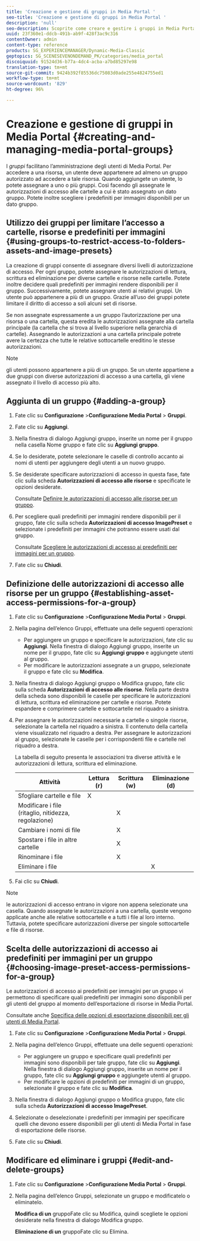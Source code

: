 ```yaml
---
title: 'Creazione e gestione di gruppi in Media Portal '
seo-title: 'Creazione e gestione di gruppi in Media Portal '
description: 'null'
seo-description: Scoprite come creare e gestire i gruppi in Media Portal.
uuid: 23f360e1-ddcb-491b-ab9f-428f3ac9c316
contentOwner: admin
content-type: reference
products: SG_EXPERIENCEMANAGER/Dynamic-Media-Classic
geptopics: SG_SCENESEVENONDEMAND_PK/categories/media_portal
discoiquuid: 91524d36-b77a-4dc4-acba-a7bd85297e98
translation-type: tm+mt
source-git-commit: 9424b392f85536dc75083d0ade255e4824755ed1
workflow-type: tm+mt
source-wordcount: '829'
ht-degree: 96%

---
```



# Creazione e gestione di gruppi in Media Portal {#creating-and-managing-media-portal-groups}

I *gruppi* facilitano l’amministrazione degli utenti di Media Portal. Per accedere a una risorsa, un utente deve appartenere ad almeno un gruppo autorizzato ad accedere a tale risorsa. Quando aggiungete un utente, lo potete assegnare a uno o più gruppi. Così facendo gli assegnate le autorizzazioni di accesso alle cartelle a cui è stato assegnato un dato gruppo. Potete inoltre scegliere i predefiniti per immagini disponibili per un dato gruppo.

## Utilizzo dei gruppi per limitare l’accesso a cartelle, risorse e predefiniti per immagini  {#using-groups-to-restrict-access-to-folders-assets-and-image-presets}

La creazione di gruppi consente di assegnare diversi livelli di autorizzazione di accesso. Per ogni gruppo, potete assegnare le autorizzazioni di lettura, scrittura ed eliminazione per diverse cartelle e risorse nelle cartelle. Potete inoltre decidere quali predefiniti per immagini rendere disponibili per il gruppo. Successivamente, potete assegnare utenti ai relativi gruppi. Un utente può appartenere a più di un gruppo. Grazie all’uso dei gruppi potete limitare il diritto di accesso a soli alcuni set di risorse.

Se non assegnate espressamente a un gruppo l’autorizzazione per una risorsa o una cartella, questa eredita le autorizzazioni assegnate alla cartella principale (la cartella che si trova al livello superiore nella gerarchia di cartelle). Assegnando le autorizzazioni a una cartella principale potrete avere la certezza che tutte le relative sottocartelle ereditino le stesse autorizzazioni.

>[!NOTE]
>
>gli utenti possono appartenere a più di un gruppo. Se un utente appartiene a due gruppi con diverse autorizzazioni di accesso a una cartella, gli viene assegnato il livello di accesso più alto.

## Aggiunta di un gruppo  {#adding-a-group}

1. Fate clic su **Configurazione** >**Configurazione Media Portal** > **Gruppi**.
1. Fate clic su **Aggiungi**.
1. Nella finestra di dialogo Aggiungi gruppo, inserite un nome per il gruppo nella casella Nome gruppo e fate clic su **Aggiungi gruppo**.
1. Se lo desiderate, potete selezionare le caselle di controllo accanto ai nomi di utenti per aggiungere degli utenti a un nuovo gruppo.
1. Se desiderate specificare autorizzazioni di accesso in questa fase, fate clic sulla scheda **Autorizzazioni di accesso alle risorse** e specificate le opzioni desiderate.

   Consultate [Definire le autorizzazioni di accesso alle risorse per un gruppo](creating-media-portal-groups.md#establishing_asset_access_permissions_for_a_group).

1. Per scegliere quali predefiniti per immagini rendere disponibili per il gruppo, fate clic sulla scheda **Autorizzazioni di accesso ImagePreset** e selezionate i predefiniti per immagini che potranno essere usati dal gruppo.

   Consultate [Scegliere le autorizzazioni di accesso ai predefiniti per immagini per un gruppo](creating-media-portal-groups.md#choosing_image_preset_access_permissions_for_a_group).

1. Fate clic su **Chiudi**.

## Definizione delle autorizzazioni di accesso alle risorse per un gruppo  {#establishing-asset-access-permissions-for-a-group}

1. Fate clic su **Configurazione** >**Configurazione Media Portal** > **Gruppi**.
1. Nella pagina dell’elenco Gruppi, effettuate una delle seguenti operazioni:

   * Per aggiungere un gruppo e specificare le autorizzazioni, fate clic su **Aggiungi**. Nella finestra di dialogo Aggiungi gruppo, inserite un nome per il gruppo, fate clic su **Aggiungi gruppo** e aggiungete utenti al gruppo.
   * Per modificare le autorizzazioni assegnate a un gruppo, selezionate il gruppo e fate clic su **Modifica**.

1. Nella finestra di dialogo Aggiungi gruppo o Modifica gruppo, fate clic sulla scheda **Autorizzazioni di accesso alle risorse**. Nella parte destra della scheda sono disponibili le caselle per specificare le autorizzazioni di lettura, scrittura ed eliminazione per cartelle e risorse. Potete espandere e comprimere cartelle e sottocartelle nel riquadro a sinistra.
1. Per assegnare le autorizzazioni necessarie a cartelle o singole risorse, selezionate la cartella nel riquadro a sinistra. Il contenuto della cartella viene visualizzato nel riquadro a destra. Per assegnare le autorizzazioni al gruppo, selezionate le caselle per i corrispondenti file e cartelle nel riquadro a destra.

   La tabella di seguito presenta le associazioni tra diverse attività e le autorizzazioni di lettura, scrittura ed eliminazione.

   | Attività | Lettura (r) | Scrittura (w) | Eliminazione (d) |
   |--- |--- |--- |--- |
   | Sfogliare cartelle e file | X |  |  |
   | Modificare i file (ritaglio, nitidezza, regolazione) |  | X |  |
   | Cambiare i nomi di file |  | X |  |
   | Spostare i file in altre cartelle |  | X |  |
   | Rinominare i file |  | X |  |
   | Eliminare i file |  |  | X |

1. Fai clic su **Chiudi**.

>[!NOTE]
>
>le autorizzazioni di accesso entrano in vigore non appena selezionate una casella. Quando assegnate le autorizzazioni a una cartella, queste vengono applicate anche alle relative sottocartelle e a tutti i file al loro interno. Tuttavia, potete specificare autorizzazioni diverse per singole sottocartelle e file di risorse.

## Scelta delle autorizzazioni di accesso ai predefiniti per immagini per un gruppo  {#choosing-image-preset-access-permissions-for-a-group}

Le autorizzazioni di accesso ai predefiniti per immagini per un gruppo vi permettono di specificare quali predefiniti per immagini sono disponibili per gli utenti del gruppo al momento dell’esportazione di risorse in Media Portal.

Consultate anche [Specifica delle opzioni di esportazione disponibili per gli utenti di Media Portal](specifying-export-options-available-media.md#specifying_export_options_available_to_media_portal_users).

1. Fate clic su **Configurazione** >**Configurazione Media Portal** > **Gruppi**.
1. Nella pagina dell’elenco Gruppi, effettuate una delle seguenti operazioni:

   * Per aggiungere un gruppo e specificare quali predefiniti per immagini sono disponibili per tale gruppo, fate clic su **Aggiungi**. Nella finestra di dialogo Aggiungi gruppo, inserite un nome per il gruppo, fate clic su **Aggiungi gruppo** e aggiungete utenti al gruppo.
   * Per modificare le opzioni di predefiniti per immagini di un gruppo, selezionate il gruppo e fate clic su **Modifica**.

1. Nella finestra di dialogo Aggiungi gruppo o Modifica gruppo, fate clic sulla scheda **Autorizzazioni di accesso ImagePreset**.
1. Selezionate o deselezionate i predefiniti per immagini per specificare quelli che devono essere disponibili per gli utenti di Media Portal in fase di esportazione delle risorse.
1. Fate clic su **Chiudi**.

## Modificare ed eliminare i gruppi  {#edit-and-delete-groups}

1. Fate clic su **Configurazione** >**Configurazione Media Portal** > **Gruppi**.
1. Nella pagina dell’elenco Gruppi, selezionate un gruppo e modificatelo o eliminatelo.

   **Modifica di un** gruppoFate clic su Modifica, quindi scegliete le opzioni desiderate nella finestra di dialogo Modifica gruppo.

   **Eliminazione di un** gruppoFate clic su Elimina.

